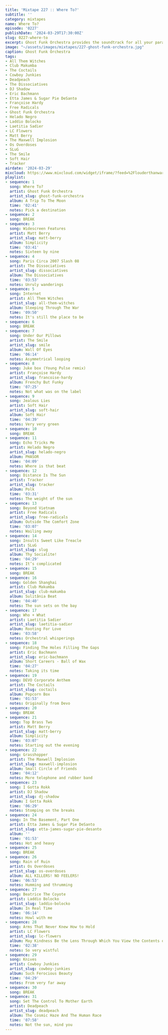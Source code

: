 ```yaml
---
title: 'Mixtape 227 :: Where To?'
subtitle: ''
category: mixtapes
name: Where To?
episode: '0227'
publishDate: '2024-03-29T17:30:00Z'
slug: 0227-where-to
excerpt: Ghost Funk Orchestra provides the soundtrack for all your paranormal festivities.
image: "~/assets/images/mixtapes/227-ghost-funk-orchestra.jpg"
caption: Ghost Funk Orchestra
tags:
- All Them Witches
- Club Makumba
- The Coctails
- Cowboy Junkies
- Deadpeach
- The Dissociatives
- DJ Shadow
- Eric Bachmann
- Etta James & Sugar Pie DeSanto
- Françoise Hardy
- Free Radicals
- Ghost Funk Orchestra
- Helado Negro
- Laddio Bolocko
- Laetitia Sadier
- LC Flowers
- Matt Berry
- The Maxwell Implosion
- Os Overdoses
- SLuG
- The Smile
- Soft Hair
- Tracker
airdate: '2024-03-29'
mixcloud: https://www.mixcloud.com/widget/iframe/?feed=%2Flouderthanwar%2Fthe-final-hour-227-where-to-2024-03-29%2F&hide_artwork=1&hide_cover=1
playlist:
- sequence: 1
  song: Where To?
  artist: Ghost Funk Orchestra
  artist_slug: ghost-funk-orchestra
  album: A Trip To The Moon
  time: '02:41'
  notes: Pick a destination
- sequence: 2
  song: BREAK
- sequence: 3
  song: Widescreen Features
  artist: Matt Berry
  artist_slug: matt-berry
  album: Simplicity
  time: '03:41'
  notes: Sixteen by nine
- sequence: 4
  song: Paris Circa 2007 Slash 08
  artist: The Dissociatives
  artist_slug: dissociatives
  album: The Dissociatives
  time: '03:53'
  notes: Unruly wanderings
- sequence: 5
  song: Internet
  artist: All Them Witches
  artist_slug: all-them-witches
  album: Sleeping Through The War
  time: '09:50'
  notes: It's still the place to be
- sequence: 6
  song: BREAK
- sequence: 7
  song: Under Our Pillows
  artist: The Smile
  artist_slug: smile
  album: Wall Of Eyes
  time: '06:14'
  notes: Asymmetrical looping
- sequence: 8
  song: Juke box (Young Pulse remix)
  artist: Françoise Hardy
  artist_slug: francoise-hardy
  album: Frenchy But Funky
  time: '07:25'
  notes: Not what was on the label
- sequence: 9
  song: Jealous Lies
  artist: Soft Hair
  artist_slug: soft-hair
  album: Soft Hair
  time: '04:39'
  notes: Very very green
- sequence: 10
  song: BREAK
- sequence: 11
  song: Echo Tricks Me
  artist: Helado Negro
  artist_slug: helado-negro
  album: PHASOR
  time: '04:09'
  notes: Where is that beat
- sequence: 12
  song: Distance Is The Sun
  artist: Tracker
  artist_slug: tracker
  album: Polk
  time: '03:31'
  notes: The weight of the sun
- sequence: 13
  song: Beyond Vietnam
  artist: Free Radicals
  artist_slug: free-radicals
  album: Outside The Comfort Zone
  time: '03:07'
  notes: Wailing away
- sequence: 14
  song: Insults Sweet Like Treacle
  artist: SLuG
  artist_slug: slug
  album: Thy Socialite!
  time: '04:29'
  notes: It’s complicated
- sequence: 15
  song: BREAK
- sequence: 16
  song: Golden Shanghai
  artist: Club Makumba
  artist_slug: club-makumba
  album: Sulitânia Beat
  time: '04:40'
  notes: The sun sets on the bay
- sequence: 17
  song: Who + What
  artist: Laetitia Sadier
  artist_slug: laetitia-sadier
  album: Rooting For Love
  time: '03:58'
  notes: Orchestral whisperings
- sequence: 18
  song: Finding The Holes Filling The Gaps
  artist: Eric Bachmann
  artist_slug: eric-bachmann
  album: Short Careers - Ball of Wax
  time: '04:27'
  notes: Taking its time
- sequence: 19
  song: DEVO Corporate Anthem
  artist: The Coctails
  artist_slug: coctails
  album: Popcorn Box
  time: '01:53'
  notes: Originally from Devo
- sequence: 20
  song: BREAK
- sequence: 21
  song: Top Brass Two
  artist: Matt Berry
  artist_slug: matt-berry
  album: Simplicity
  time: '03:07'
  notes: Starting out the evening
- sequence: 22
  song: Grasshopper
  artist: The Maxwell Implosion
  artist_slug: maxwell-implosion
  album: Small Circle of Friends
  time: '04:12'
  notes: More telephone and rubber band
- sequence: 23
  song: I Gotta Rokk
  artist: DJ Shadow
  artist_slug: dj-shadow
  album: I Gotta Rokk
  time: '06:29'
  notes: Stomping on the breaks
- sequence: 24
  song: In The Basement, Part One
  artist: Etta James & Sugar Pie DeSanto
  artist_slug: etta-james-sugar-pie-desanto
  album: ''
  time: '01:53'
  notes: Hot and heavy
- sequence: 25
  song: BREAK
- sequence: 26
  song: Rain of Ruin
  artist: Os Overdoses
  artist_slug: os-overdoses
  album: ALL KILLERS! NO FEELERS!
  time: '06:53'
  notes: Humming and thrumming
- sequence: 27
  song: Beatrice The Coyote
  artist: Laddio Bolocko
  artist_slug: laddio-bolocko
  album: In Real Time
  time: '06:14'
  notes: Howl with me
- sequence: 28
  song: Arms That Never Knew How to Hold
  artist: LC Flowers
  artist_slug: lc-flowers
  album: May Kindness Be the Lens Through Which You View the Contents of Life
  time: '02:38'
  notes: So very wistful
- sequence: 29
  song: Knives
  artist: Cowboy Junkies
  artist_slug: cowboy-junkies
  album: Such Ferocious Beauty
  time: '04:29'
  notes: From very far away
- sequence: 30
  song: BREAK
- sequence: 31
  song: Set The Control To Mother Earth
  artist: Deadpeach
  artist_slug: deadpeach
  album: The Cosmic Haze And The Human Race
  time: '07:58'
  notes: Not the sun, mind you
---
```


